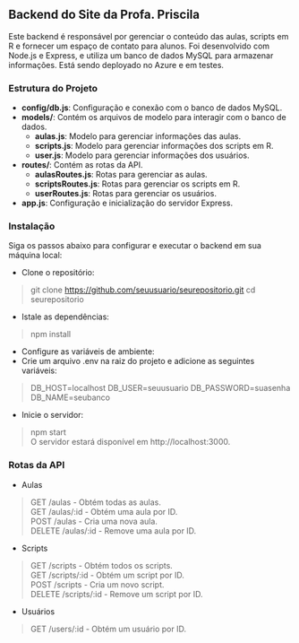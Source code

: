 ## Backend do Site da Profa. Priscila
Este backend é responsável por gerenciar o conteúdo das aulas, scripts em R e fornecer um espaço de contato para alunos. Foi desenvolvido com Node.js e Express, e utiliza um banco de dados MySQL para armazenar informações. Está sendo deployado no Azure e em testes.

### Estrutura do Projeto
- **config/db.js**: Configuração e conexão com o banco de dados MySQL.
- **models/**: Contém os arquivos de modelo para interagir com o banco de dados.
  - **aulas.js**: Modelo para gerenciar informações das aulas.
  - **scripts.js**: Modelo para gerenciar informações dos scripts em R.
  - **user.js**: Modelo para gerenciar informações dos usuários.
- **routes/**: Contém as rotas da API.
  - **aulasRoutes.js**: Rotas para gerenciar as aulas.
  - **scriptsRoutes.js**: Rotas para gerenciar os scripts em R.
  - **userRoutes.js**: Rotas para gerenciar os usuários.
- **app.js**: Configuração e inicialização do servidor Express.

### Instalação
Siga os passos abaixo para configurar e executar o backend em sua máquina local:  

- Clone o repositório:
> git clone https://github.com/seuusuario/seurepositorio.git
> cd seurepositorio
- Istale as dependências:
> npm install
- Configure as variáveis de ambiente:
- Crie um arquivo .env na raiz do projeto e adicione as seguintes variáveis:
> DB_HOST=localhost
> DB_USER=seuusuario
> DB_PASSWORD=suasenha
> DB_NAME=seubanco
- Inicie o servidor:
> npm start  
O servidor estará disponível em http://localhost:3000.  

### Rotas da API
- Aulas
> GET /aulas - Obtém todas as aulas.  
> GET /aulas/:id - Obtém uma aula por ID.  
> POST /aulas - Cria uma nova aula.  
> DELETE /aulas/:id - Remove uma aula por ID.  
- Scripts
> GET /scripts - Obtém todos os scripts.  
> GET /scripts/:id - Obtém um script por ID.  
> POST /scripts - Cria um novo script.  
> DELETE /scripts/:id - Remove um script por ID.  
- Usuários
> GET /users/:id - Obtém um usuário por ID.  

